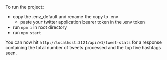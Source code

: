 To run the project:

* copy the .env_default and rename the copy to .env
    * paste your twitter application bearer token in the .env token
* run `npm i` in root directory
* run `npm start`

You can now hit `http://localhost:3121/api/v1/tweet-stats` for a response containing the total number of tweets processed and the top five hashtags seen.
